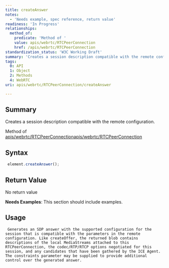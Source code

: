 ```yaml
---
title: createAnswer
notes:
  - 'Needs example, spec reference, return value'
readiness: 'In Progress'
relationships:
  method_of:
    predicate: 'Method of '
    value: apis/webrtc/RTCPeerConnection
    href: /apis/webrtc/RTCPeerConnection
standardization_status: 'W3C Working Draft'
summary: 'Creates a session description compatible with the remote configuration.'
tags:
  0: API
  1: Object
  2: Methods
  4: WebRTC
uri: apis/webrtc/RTCPeerConnection/createAnswer

---
```

## Summary

Creates a session description compatible with the remote configuration.

Method of [apis/webrtc/RTCPeerConnection](/apis/webrtc/RTCPeerConnection)[apis/webrtc/RTCPeerConnection](/apis/webrtc/RTCPeerConnection)

## Syntax

``` js
 element.createAnswer();
```

## Return Value

No return value

**Needs Examples**: This section should include examples.

## Usage

     Generates an SDP answer with the supported configuration for the session that is compatible with the parameters in the remote configuration. Like createOffer, the returned blob contains descriptions of the local MediaStreams attached to this RTCPeerConnection, the codec/RTP/RTCP options negotiated for this session, and any candidates that have been gathered by the ICE Agent. The constraints parameter may be supplied to provide additional control over the generated answer.
